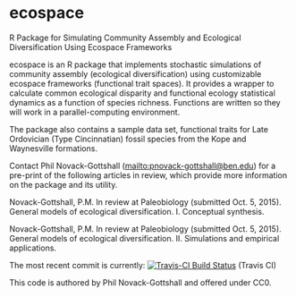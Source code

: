 # ecospace
R Package for Simulating Community Assembly and Ecological Diversification Using Ecospace Frameworks

ecospace is an R package that implements stochastic simulations of community assembly (ecological diversification) using customizable ecospace frameworks (functional trait spaces). It provides a wrapper to calculate common ecological disparity and functional ecology statistical dynamics as a function of species richness. Functions are written so they will work in a parallel-computing environment.

The package also contains a sample data set, functional traits for Late Ordovician (Type Cincinnatian) fossil species from the Kope and Waynesville formations.

Contact Phil Novack-Gottshall (<mailto:pnovack-gottshall@ben.edu>) for a pre-print of the following articles in review, which provide more information on the package and its utility.

Novack-Gottshall, P.M. In review at Paleobiology (submitted Oct. 5, 2015). General models of ecological diversification. I. Conceptual synthesis.

Novack-Gottshall, P.M. In review at Paleobiology (submitted Oct. 5, 2015). General models of ecological diversification. II. Simulations and empirical applications.

The most recent commit is currently: [![Travis-CI Build Status](https://travis-ci.org/pnovack-gottshall/ecospace.svg?branch=master)](https://travis-ci.org/pnovack-gottshall/ecospace) (Travis CI)

This code is authored by Phil Novack-Gottshall and offered under CC0.
